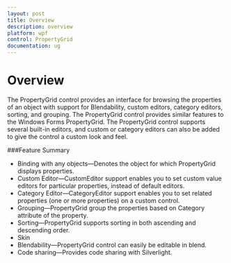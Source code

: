 ```yaml
---
layout: post
title: Overview
description: overview
platform: wpf
control: PropertyGrid 
documentation: ug
---
```


# Overview

The PropertyGrid control provides an interface for browsing the properties of an object with support for Blendability, custom editors, category editors, sorting, and grouping. The PropertyGrid control provides similar features to the Windows Forms PropertyGrid. The PropertyGrid control supports several built-in editors, and custom or category editors can also be added to give the control a custom look and feel.

###Feature Summary

* Binding with any objects—Denotes the object for which PropertyGrid displays properties.
* Custom Editor—CustomEditor support enables you to set custom value editors for particular properties, instead of default editors.
* Category Editor—CategoryEditor support enables you to set related properties (one or more properties) on a custom control.
* Grouping—PropertyGrid group the properties based on Category attribute of the property.
* Sorting—PropertyGrid supports sorting in both ascending and descending order.
* Skin
* Blendability—PropertyGrid control can easily be editable in blend.
* Code sharing—Provides code sharing with Silverlight.



